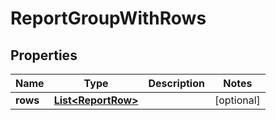 

# ReportGroupWithRows

## Properties

Name | Type | Description | Notes
------------ | ------------- | ------------- | -------------
**rows** | [**List&lt;ReportRow&gt;**](ReportRow.md) |  |  [optional]



